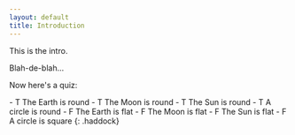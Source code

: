 ```yaml
---
layout: default
title: Introduction
---
```


This is the intro.

Blah-de-blah...

Now here's a quiz:

<div class="quiz" data-show="1,3" />
- T The Earth is round
- T The Moon is round
- T The Sun is round
- T A circle is round
- F The Earth is flat
- F The Moon is flat
- F The Sun is flat
- F A circle is square
{: .haddock}
